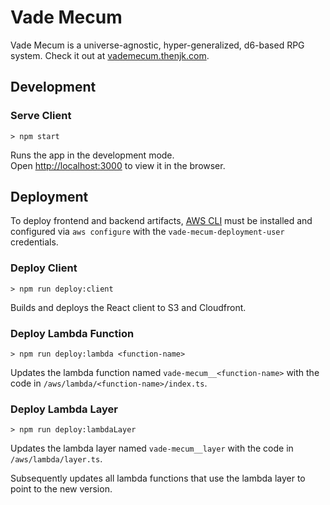 # Vade Mecum

Vade Mecum is a universe-agnostic, hyper-generalized, d6-based RPG system. Check it out at [vademecum.thenjk.com](https://vademecum.thenjk.com).

## Development

### Serve Client

```
> npm start
```

Runs the app in the development mode.\
Open [http://localhost:3000](http://localhost:3000) to view it in the browser.

## Deployment

To deploy frontend and backend artifacts, [AWS CLI](https://docs.aws.amazon.com/cli/latest/userguide/getting-started-install.html) must be installed and configured via `aws configure` with the `vade-mecum-deployment-user` credentials.

### Deploy Client

```
> npm run deploy:client
```

Builds and deploys the React client to S3 and Cloudfront.

### Deploy Lambda Function

```
> npm run deploy:lambda <function-name>
```

Updates the lambda function named `vade-mecum__<function-name>` with the code in `/aws/lambda/<function-name>/index.ts`.

### Deploy Lambda Layer

```
> npm run deploy:lambdaLayer
```

Updates the lambda layer named `vade-mecum__layer` with the code in `/aws/lambda/layer.ts`.

Subsequently updates all lambda functions that use the lambda layer to point to the new version.
